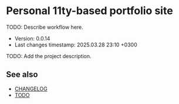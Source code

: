 <!--
@since 2024.05.04, 21:07
@changed 2024.05.04, 21:07
-->

# Personal 11ty-based portfolio site

TODO: Describe workflow here.

- Version: 0.0.14
- Last changes timestamp: 2025.03.28 23:10 +0300

TODO: Add the project description.

## See also

- [CHANGELOG](CHANGELOG.md)
- [TODO](TODO.md)

